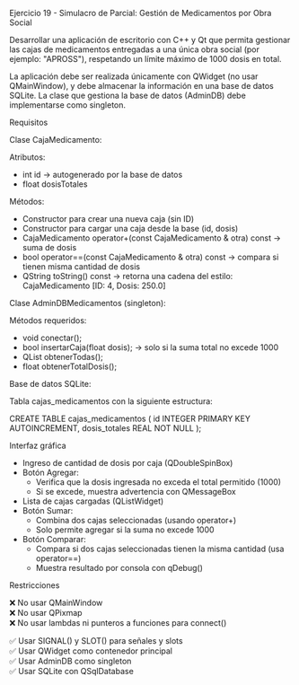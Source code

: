 Ejercicio 19 - Simulacro de Parcial: Gestión de Medicamentos por Obra Social

Desarrollar una aplicación de escritorio con C++ y Qt que permita gestionar las cajas de medicamentos entregadas a una única obra social (por ejemplo: "APROSS"), respetando un límite máximo de 1000 dosis en total.

La aplicación debe ser realizada únicamente con QWidget (no usar QMainWindow), y debe almacenar la información en una base de datos SQLite. La clase que gestiona la base de datos (AdminDB) debe implementarse como singleton.

Requisitos

Clase CajaMedicamento:

Atributos:
- int id → autogenerado por la base de datos
- float dosisTotales

Métodos:
- Constructor para crear una nueva caja (sin ID)
- Constructor para cargar una caja desde la base (id, dosis)
- CajaMedicamento operator+(const CajaMedicamento & otra) const → suma de dosis
- bool operator==(const CajaMedicamento & otra) const → compara si tienen misma cantidad de dosis
- QString toString() const → retorna una cadena del estilo:
  CajaMedicamento [ID: 4, Dosis: 250.0]

Clase AdminDBMedicamentos (singleton):

Métodos requeridos:
- void conectar();
- bool insertarCaja(float dosis); → solo si la suma total no excede 1000
- QList<CajaMedicamento> obtenerTodas();
- float obtenerTotalDosis();

Base de datos SQLite:

Tabla cajas_medicamentos con la siguiente estructura:

CREATE TABLE cajas_medicamentos (
  id INTEGER PRIMARY KEY AUTOINCREMENT,
  dosis_totales REAL NOT NULL
);

Interfaz gráfica

- Ingreso de cantidad de dosis por caja (QDoubleSpinBox)
- Botón Agregar:
  - Verifica que la dosis ingresada no exceda el total permitido (1000)
  - Si se excede, muestra advertencia con QMessageBox
- Lista de cajas cargadas (QListWidget)
- Botón Sumar:
  - Combina dos cajas seleccionadas (usando operator+)
  - Solo permite agregar si la suma no excede 1000
- Botón Comparar:
  - Compara si dos cajas seleccionadas tienen la misma cantidad (usa operator==)
  - Muestra resultado por consola con qDebug()


Restricciones

❌ No usar QMainWindow  
❌ No usar QPixmap  
❌ No usar lambdas ni punteros a funciones para connect()  

✅ Usar SIGNAL() y SLOT() para señales y slots  
✅ Usar QWidget como contenedor principal  
✅ Usar AdminDB como singleton  
✅ Usar SQLite con QSqlDatabase  
